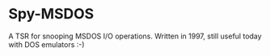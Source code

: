 # Spy-MSDOS
A TSR for snooping MSDOS I/O operations. Written in 1997, still useful today with DOS emulators :-)

